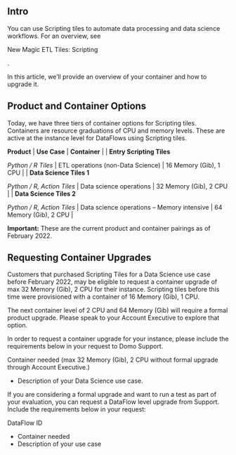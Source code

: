 

Intro
-------

You can use Scripting tiles to automate data processing and data science workflows. For an overview, see

New Magic ETL Tiles: Scripting

.


 In this article, we’ll provide an overview of your container and how to upgrade it.


 Product and Container Options
-------------------------------

Today, we have three tiers of container options for Scripting tiles. Containers are resource graduations of CPU and memory levels. These are active at the instance level for DataFlows using Scripting tiles.

 **Product**  | **Use Case**  | **Container**  |
|
**Entry Scripting Tiles**


*Python / R Tiles*
 |
 ETL operations (non-Data Science)
  |
 16 Memory (Gib), 1 CPU
  |
|
**Data Science Tiles 1**


*Python / R, Action Tiles*
 |
 Data science operations
  |
 32 Memory (Gib), 2 CPU
  |
|
**Data Science Tiles 2**


*Python / R, Action Tiles*
 |
 Data science operations – Memory intensive
  |
 64 Memory (Gib), 2 CPU
  |


**Important:**
 These are the current product and container pairings as of February 2022.

Requesting Container Upgrades
-------------------------------

Customers that purchased Scripting Tiles for a Data Science use case before February 2022, may be eligible to request a container upgrade of max 32 Memory (Gib), 2 CPU for their instance. Scripting tiles before this time were provisioned with a container of 16 Memory (Gib), 1 CPU.


 The next container level of 2 CPU and 64 Memory (Gib) will require a formal product upgrade. Please speak to your Account Executive to explore that option.


 In order to request a container upgrade for your instance, please include the requirements below in your request to Domo Support.

 Container needed (max 32 Memory (Gib), 2 CPU without formal upgrade through Account Executive.)
* Description of your Data Science use case.

If you are considering a formal upgrade and want to run a test as part of your evaluation, you can request a DataFlow level upgrade from Support. Include the requirements below in your request:

 DataFlow ID
* Container needed
* Description of your use case


